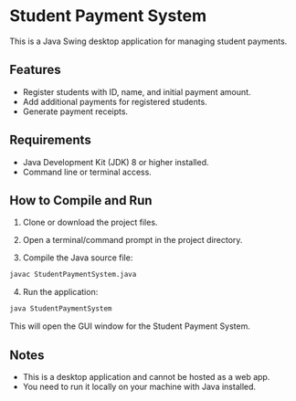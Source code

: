# Student Payment System

This is a Java Swing desktop application for managing student payments.

## Features

- Register students with ID, name, and initial payment amount.
- Add additional payments for registered students.
- Generate payment receipts.

## Requirements

- Java Development Kit (JDK) 8 or higher installed.
- Command line or terminal access.

## How to Compile and Run

1. Clone or download the project files.

2. Open a terminal/command prompt in the project directory.

3. Compile the Java source file:

```bash
javac StudentPaymentSystem.java
```

4. Run the application:

```bash
java StudentPaymentSystem
```

This will open the GUI window for the Student Payment System.

## Notes

- This is a desktop application and cannot be hosted as a web app.
- You need to run it locally on your machine with Java installed.
